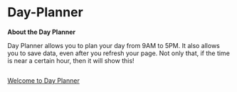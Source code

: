 # Day-Planner

**About the Day Planner**
 
Day Planner allows you to plan your day from 9AM to 5PM. It also allows you to save data, even after you refresh your page. Not only that, if the time is near a certain hour, then it will show this!

![]()

[Welcome to Day Planner](https://anniec9205.github.io/Day-Planner/)
